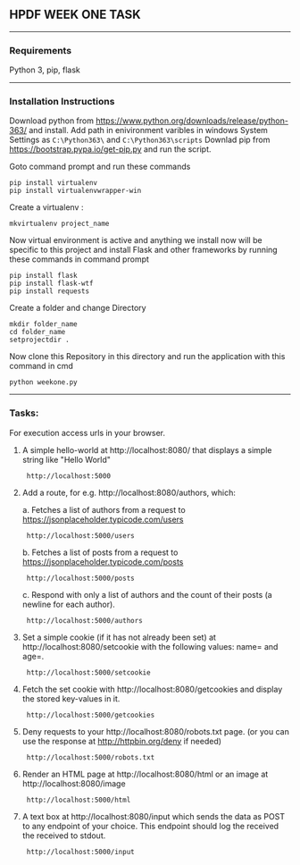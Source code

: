 **HPDF WEEK ONE TASK**
------------------


----------


### Requirements




 Python 3,
 pip, flask


----------


### Installation Instructions
Download python from https://www.python.org/downloads/release/python-363/ and install.
Add path in enivironment varibles in windows System Settings as `C:\Python363\` and `C:\Python363\scripts`
Downlad pip from https://bootstrap.pypa.io/get-pip.py and run the script.

Goto command prompt and run these commands

    pip install virtualenv
    pip install virtualenvwrapper-win

Create a virtualenv :

 

    mkvirtualenv project_name

 Now virtual environment is active  and anything we install now will be specific to this project and install Flask and other frameworks by running these commands in command prompt

 

    pip install flask
    pip install flask-wtf
    pip install requests
     

Create a folder and change Directory
 

    mkdir folder_name
    cd folder_name
    setprojectdir .

Now clone this Repository in this directory and run the application with this command in cmd

    python weekone.py


----------


### Tasks:


For execution access  urls in your browser.

1. A simple hello-world at http://localhost:8080/ that displays a simple string like "Hello World"

		http://localhost:5000

2. Add a route, for e.g. http://localhost:8080/authors, which:

	a. Fetches a list of authors from a request to https://jsonplaceholder.typicode.com/users

		http://localhost:5000/users

	b. Fetches a list of posts from a request to https://jsonplaceholder.typicode.com/posts

		http://localhost:5000/posts

	c. Respond with only a list of authors and the count of their posts (a newline for each author).

		http://localhost:5000/authors

3. Set a simple cookie (if it has not already been set) at http://localhost:8080/setcookie with the following values: name=<your-first-name> and age=<your-age>.

	    http://localhost:5000/setcookie

4. Fetch the set cookie with http://localhost:8080/getcookies and display the stored key-values in it.

		http://localhost:5000/getcookies

5. Deny requests to your http://localhost:8080/robots.txt page. (or you can use the response at http://httpbin.org/deny if needed)

		http://localhost:5000/robots.txt

6. Render an HTML page at http://localhost:8080/html or an image at http://localhost:8080/image

		http://localhost:5000/html

7. A text box at http://localhost:8080/input which sends the data as POST to any endpoint of your choice. This endpoint should log the received the received to stdout.

		http://localhost:5000/input
